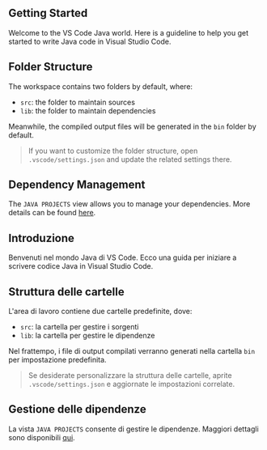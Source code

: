 ## Getting Started

Welcome to the VS Code Java world. Here is a guideline to help you get started to write Java code in Visual Studio Code.

## Folder Structure

The workspace contains two folders by default, where:

- `src`: the folder to maintain sources
- `lib`: the folder to maintain dependencies

Meanwhile, the compiled output files will be generated in the `bin` folder by default.

> If you want to customize the folder structure, open `.vscode/settings.json` and update the related settings there.

## Dependency Management

The `JAVA PROJECTS` view allows you to manage your dependencies. More details can be found [here](https://github.com/microsoft/vscode-java-dependency#manage-dependencies).

## Introduzione

Benvenuti nel mondo Java di VS Code. Ecco una guida per iniziare a scrivere codice Java in Visual Studio Code.

## Struttura delle cartelle

L'area di lavoro contiene due cartelle predefinite, dove:

- `src`: la cartella per gestire i sorgenti
- `lib`: la cartella per gestire le dipendenze

Nel frattempo, i file di output compilati verranno generati nella cartella `bin` per impostazione predefinita.

> Se desiderate personalizzare la struttura delle cartelle, aprite `.vscode/settings.json` e aggiornate le impostazioni correlate.

## Gestione delle dipendenze

La vista `JAVA PROJECTS` consente di gestire le dipendenze. Maggiori dettagli sono disponibili [qui](https://github.com/microsoft/vscode-java-dependency#manage-dependencies).